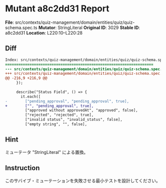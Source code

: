 # Mutant a8c2dd31 Report

**File**: src/contexts/quiz-management/domain/entities/quiz/quiz-schema.spec.ts
**Mutator**: StringLiteral
**Original ID**: 3029
**Stable ID**: a8c2dd31
**Location**: L220:10–L220:28

## Diff

```diff
Index: src/contexts/quiz-management/domain/entities/quiz/quiz-schema.spec.ts
===================================================================
--- src/contexts/quiz-management/domain/entities/quiz/quiz-schema.spec.ts	original
+++ src/contexts/quiz-management/domain/entities/quiz/quiz-schema.spec.ts	mutated #3029
@@ -216,9 +216,9 @@
     });
 
     describe("Status Field", () => {
       it.each([
-        ["pending_approval", "pending_approval", true],
+        ["", "pending_approval", true],
         ["approved without approvedAt", "approved", false],
         ["rejected", "rejected", true],
         ["invalid status", "invalid_status", false],
         ["empty string", "", false],
```

## Hint

ミューテータ "StringLiteral" による置換。

## Instruction

このサバイブ・ミューテーションを失敗させる最小テストを設計してください。
